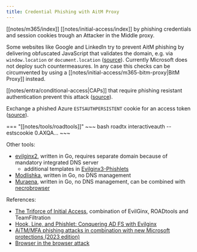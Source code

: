 ```yaml
---
title: Credential Phishing with AitM Proxy
---
```


[[notes/m365/index]] [[notes/initial-access/index]] by phishing credentials and session cookies trough an Attacker in the Middle proxy.

Some websites like Google and LinkedIn try to prevent AitM phishing by delivering obfuscated JavaScript that validates the domain, e.g. via `window.location` or `document.location` ([source](https://drive.google.com/file/d/1zZIZta5wa1U-bHp66sH42xVdyVkjkr2L/view)).
Currently Microsoft does not deploy such countermeasures.
In any case this checks can be circumvented by using a [[notes/initial-access/m365-bitm-proxy|BitM Proxy]] instead.

[[notes/entra/conditional-access|CAPs]] that require phishing resistant authentication prevent this attack ([source](https://www.youtube.com/watch?app=desktop&v=tI1bdVohOK8)).

Exchange a phished Azure `ESTSAUTHPERSISTENT` cookie for an access token ([source](https://twitter.com/_dirkjan/status/1666883269671911455)).

=== "[[notes/tools/roadtools]]"
    ~~~ bash
    roadtx interactiveauth --estscookie 0.AXQA...
    ~~~

Other tools:

- [evilginx2](https://github.com/kgretzky/evilginx2), written in Go, requires separate domain because of mandatory integrated DNS server
  - additional templates in [Evilginx3-Phishlets](https://github.com/simplerhacking/Evilginx3-Phishlets)
- [Modlishka](https://github.com/drk1wi/modlishka), written in Go, no DNS management
- [Muraena](https://github.com/muraenateam/muraena), written in Go, no DNS management, can be combined with [necrobrowser](https://github.com/muraenateam/necrobrowser)

References:

- [The Triforce of Initial Access](http://web.archive.org/web/20231109132519/https://trustedsec.com/blog/the-triforce-of-initial-access), combination of EvilGinx, ROADtools and TeamFiltration
- [Hook, Line, and Phishlet: Conquering AD FS with Evilginx](http://web.archive.org/web/20230803165950/https://research.aurainfosec.io/pentest/hook-line-and-phishlet/)
- [AiTM/MFA phishing attacks in combination with new Microsoft protections (2023 edition)](http://web.archive.org/web/20230705062639/https://jeffreyappel.nl/aitm-mfa-phishing-attacks-in-combination-with-new-microsoft-protections-2023-edt/)
- [Browser in the browser attack](http://web.archive.org/web/20221006095538/https://mrd0x.com/browser-in-the-browser-phishing-attack/)
